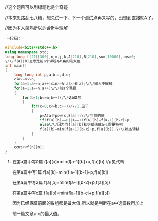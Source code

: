 \/\/这个题目可以到绿题也是个奇迹

\/\/本来思路乱七八糟，想先试一下，下一个测试点再来写的，没想到直接就A了。

\/\/因为本人菜鸡所以适合新手理解

上代码：

```cpp
#include<bits\/stdc++.h>
using namespace std;
long long f[21][300],n,m,j,k,A[210],B[210],sum[10000],ans=0;
\/\/f[a][b]意思是前a个课题写b篇的最大值 
int main()
{
	long long int p,a,b,c,d,e;
	cin>>m>>n;
	for(a=1;a<=n;a++)cin>>A[a]>>B[a];\/\/输入不解释
	for(a=1;a<=n;a++)\/\/前a个课题
	{
		for(b=1;b<=m;b++)\/\/选b篇写
		{
			for(c=0;c<=b;c++)\/\/1.见下
			{
				p=A[a]*pow(c,B[a]);\/\/当前的值
				if(f[a][b]==0||a==1)f[a][b]=f[a-1][b-c]+p;
				else\/\/因为当f[a][b]初始赋值或a=1需要特判
				f[a][b]=min(f[a-1][b-c]+p,f[a][b]);\/\/状态转移
			}
		}
	}
	cout<<f[n][m];
}
```
1.
   在第a篇中写0篇  f[a][b]=min(f[a-1][b]+p,f[a][b])\/\/p见代码
   
   在第a篇中写1篇  f[a][b]=min(f[a-1][b-1]+p,f[a][b])
   
   在第a篇中写2篇  f[a][b]=min(f[a-1][b-2]+p,f[a][b])
   
   在第a篇中写c篇  f[a][b]=min(f[a-1][b-c]+p,f[a][b])
   
   因为已经保证前面的数组都是最大值,所以就是判断在a中选篇数再加上
   
   前一篇文章a-c的最大值。